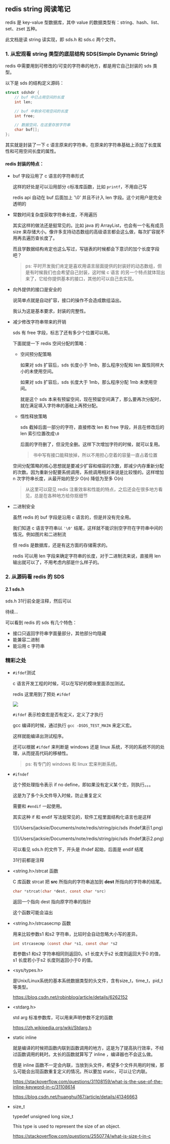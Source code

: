 ## redis string 阅读笔记

redis 是 key-value 型数据库，其中 value 的数据类型有：string、hash、list、set、zset 五种。

此文档是读 string 读实现，即 sds.h 和 sds.c 两个文件。

### 1. 从宏观看 string 类型的底层结构 SDS(Simple Dynamic String)

redis 中需要用到可修改的/可变的字符串的地方，都是用它自己封装的 sds 类型。

以下是 sds 的结构定义源码：

```c
struct sdshdr {
    // buf 中已占用空间的长度
    int len;

    // buf 中剩余可用空间的长度
    int free;

    // 数据空间，在这里存放字符串
    char buf[];
};
```

其实就是封装了一下 c 语言原来的字符串，在原来的字符串基础上添加了长度属性和可用空间长度的属性。

#### redis 封装的特点：

* buf 字段沿用了 c 语言的字符串形式

  这样的好处是可以沿用部分 c标准库函数，比如 `printf`，不用自己写

  redis api 自动在 buf 后面加上 '\0' 并且不计入 len 字段。这个对用户是完全透明的

* 常数时间复杂度获取字符串长度，不用遍历

  其实这样的做法还是挺常见的。比如 java 的 ArrayList，也会有一个私有成员 size 来存储大小。像许多支持动态数组的高级语言都会这么做，每次扩容就不用再去遍历查长度了。

  而且学数据结构肯定也这么写过，写链表的时候都会下意识的加个长度字段吧？

  > ps: 平时开发我们肯定是喜欢用语言层面提供的封装好的动态数组，但是有时候我们也会希望自己封装，这时候 c 语言 的另一个特点就体现出来了，它给你提供基本的接口，其他的可以自己去实现。

* 向外提供的接口是安全的

  说简单点就是自动扩容，接口的操作不会造成数组溢出。

  我认为这是基本要求，封装的完整性。

* 减少修改字符串带来的开销

  sds 有 free 字段，标志了还有多少个位置可以用。

  下面就提一下 redis 空间分配的策略：

  * 空间预分配策略

    如果对 sds 扩容后，sds 长度小于 1mb，那么程序分配和 len 属性同样大小的未使用空间。

    如果对 sds 扩容后，sds 长度大于 1mb，那么程序分配 1mb 未使用空间。

    就是这个 sds 本来有预留空间，现在预留空间满了，那么要再次分配时，就在满足填入字符串的基础上再预分配。

  * 惰性释放策略

    sds 截掉后面一部分的字符，直接修改 len 和 free 字段，并且在修改后的 len 索引位置改成`\0`

    后面的字符删了，但没完全删。这样下次增加字符的时候，就可以复用。

    > 书中写有接口能释放掉，所以不用担心空着的容量一直占着位置

  空间分配策略的核心思想就是要减少扩容和缩容的次数，即减少内存重新分配的次数。因为重新分配要系统调用，系统调用相对来说是比较慢的。这样增加 n 次字符串长度，从最开始的至少 O(n) 降低为至多 O(n)

  > 从这里可以窥见 redis 注重效率和性能的特点，之后还会在很多地方看见，总是在各种地方给你抠细节

* 二进制安全

  虽然 redis 的 buf 字段是沿用 c 语言的，但是并没有完全用。

  我们知道 c 语言字符串以 `'\0'` 结尾，这样就不能识别空字符在字符串中间的情况。例如图片和二进制流

  但 redis 是数据库，还是有这方面的存储需求的。

   redis 可以用 len 字段来确定字符串的长度，对于二进制流来说，直接用 len 输出就可以了，不用考虑内部是什么样子的。

### 2. 从源码看 redis 的 SDS

#### 2.1 sds.h

sds.h 31行前全是注释，然后可以

待续...

可以看到 redis 的 sds 有几个特色：

* 接口只返回字符串字面量部分，其他部分均隐藏
* 能兼容二进制
* 能沿用 c 字符串

### 精彩之处

* `#ifdef`测试

  c 语言开发工程的时候，可以在写好的模块里面添加测试。

  redis 这里用到了预处 `#ifdef`

  ![](./pic/sds预处理示例.png)

  `#ifdef` 表示检查宏是否有定义，定义了才执行

  gcc 编译的时候，通过执行 `gcc -DSDS_TEST_MAIN` 来定义宏。

  这样就能编译出测试程序。

  还可以根据 `#ifdef` 来判断是 windows 还是 linux 系统，不同的系统不同的处理，从而提高代码的移植性。

  > ps: 有专门的 windows 和 linux 宏来判断系统。

* `#ifndef`

  这个预处理指令表示 if no define，即如果没有定义某个宏，则执行。。。

  这是为了多个头文件导入时候，防止重复定义

  需要和 `#endif` 一起使用。

  其实这种 if 和 endif 写法挺常见的，软件工程里面结构化语言也是这样

   ![](/Users/jacksie/Documents/note/redis/string/pic/sds ifndef演示1.png)

   ![](/Users/jacksie/Documents/note/redis/string/pic/sds ifndef演示2.png)

  可以看见 sds.h 的文件下，开头是 ifndef 起始，后面是 endif 结尾

  31行前都是注释

* <string.h>/strcat 函数

  C 库函数 strcat 把 **src** 所指向的字符串追加到 **dest** 所指向的字符串的结尾。

  ```c
  char *strcat(char *dest, const char *src)
  ```

  返回一个指向 dest 指向原字符串的指针

  这个函数可能会溢出

* <string.h>/strcasecmp 函数

  用来比较参数s1 和s2 字符串，比较时会自动忽略大小写的差异。

  ```c
  int strcasecmp (const char *s1, const char *s2
  ```

  若参数s1 和s2 字符串相同则返回0。s1 长度大于s2 长度则返回大于0 的值，s1 长度若小于s2 长度则返回小于0 的值。

* <sys/types.h>

  是Unix/Linux系统的基本系统数据类型的头文件，含有size_t，time_t，pid_t等类型。

  https://blog.csdn.net/robinblog/article/details/6262152

* <stdarg.h>

  std arg 标准参数库，可以用来声明参数不定的函数

  https://zh.wikipedia.org/wiki/Stdarg.h

* static inline

  就是编译的时候把函数内联到函数调用的地方，这是为了提高执行效率，不经过函数调用的耗时。太长的函数就算写了 inline ，编译器也不会这么做。

  但是 inline 函数不一定会内联，当放到头文件，希望多个文件共用的时候，那么可能会出现函数重复定义的情况。所以要加 static，可以让它内联。

  https://stackoverflow.com/questions/31108159/what-is-the-use-of-the-inline-keyword-in-c/31108614

  https://blog.csdn.net/huanghui167/article/details/41346663

* size_t

  typedef unsigned long size_t

  This type is used to represent the size of an object. 

  https://stackoverflow.com/questions/2550774/what-is-size-t-in-c

  